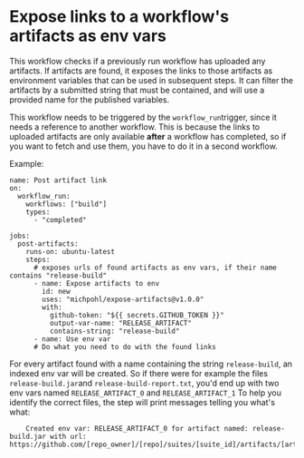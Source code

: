 # Expose links to a workflow's artifacts as env vars

This workflow checks if a previously run workflow has uploaded any artifacts. If artifacts are found, it exposes the links to those artifacts as environment variables that can be used in subsequent steps.
It can filter the artifacts by a submitted string that must be contained, and will use a provided name for the published variables.

This workflow needs to be triggered by the `workflow_run`trigger, since it needs a reference to another workflow. This is because the links to uploaded artifacts are only available **after** a workflow has completed, so if you want to fetch and use them, you have to do it in a second workflow.

Example:

```
name: Post artifact link
on:
  workflow_run:
    workflows: ["build"]
    types:
      - "completed"

jobs:
  post-artifacts:
    runs-on: ubuntu-latest
    steps:
      # exposes urls of found artifacts as env vars, if their name contains "release-build"
      - name: Expose artifacts to env
        id: new
        uses: "michpohl/expose-artifacts@v1.0.0"
        with:
          github-token: "${{ secrets.GITHUB_TOKEN }}"
          output-var-name: "RELEASE_ARTIFACT"
          contains-string: "release-build"
      - name: Use env var
      # Do what you need to do with the found links

```
For every artifact found with a name containing the string `release-build`, an indexed env var will be created. So if there were for example the files `release-build.jar`and `release-build-report.txt`, you'd end up with two env vars named `RELEASE_ARTIFACT_0` and `RELEASE_ARTIFACT_1`
To help you identify the correct files, the step will print messages telling you what's what:
```
    Created env var: RELEASE_ARTIFACT_0 for artifact named: release-build.jar with url: https://github.com/[repo_owner]/[repo]/suites/[suite_id]/artifacts/[artifact_id]
```
